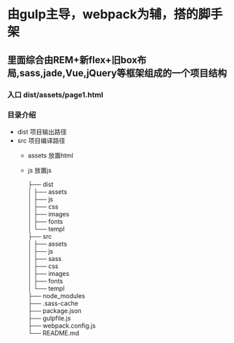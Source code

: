 # 由gulp主导，webpack为辅，搭的脚手架
## 里面综合由REM+新flex+旧box布局,sass,jade,Vue,jQuery等框架组成的一个项目结构
### 入口 dist/assets/page1.html
### 目录介绍
* dist 项目输出路径
* src 项目编译路径
  * assets 放置html
  * js 放置js


    ├── dist  
    │   ├── assets  
    │   ├── js  
    │   ├── css  
    │   ├── images  
    │   ├── fonts  
    │   └── templ  
    ├── src  
    │   ├── assets  
    │   ├── js  
    │   ├── sass  
    │   ├── css  
    │   ├── images  
    │   ├── fonts  
    │   └── templ  
    ├── node_modules  
    ├── .sass-cache  
    ├── package.json  
    ├── gulpfile.js  
    ├── webpack.config.js  
    └── README.md  
